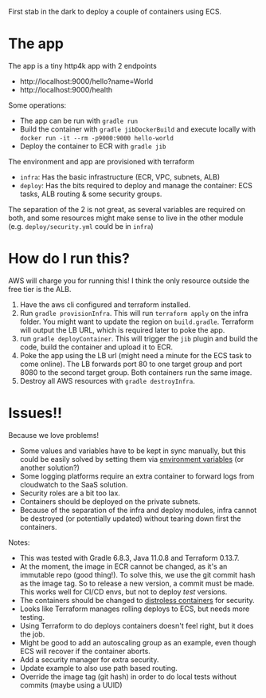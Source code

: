 First stab in the dark to deploy a couple of containers using ECS.

# The app
The app is a tiny http4k app with 2 endpoints
- http://localhost:9000/hello?name=World
- http://localhost:9000/health

Some operations:
* The app can be run with `gradle run`
* Build the container with `gradle jibDockerBuild` and execute locally with `docker run -it --rm -p9000:9000 hello-world`
* Deploy the container to ECR with `gradle jib`

The environment and app are provisioned with terraform
* `infra`: Has the basic infrastructure (ECR, VPC, subnets, ALB)
* `deploy`: Has the bits required to deploy and manage the container: ECS tasks, ALB routing & some security groups.

The separation of the 2 is not great, as several variables are required on both, and some resources might make
sense to live in the other module (e.g. `deploy/security.yml` could be in `infra`)

# How do I run this?
AWS will charge you for running this! I think the only resource outside the free tier is the ALB.

1. Have the aws cli configured and terraform installed. 
1. Run `gradle provisionInfra`. This will run `terraform apply` on the infra folder. You might want to update the 
   region on `build.gradle`. Terraform will output the LB URL, which is required later to poke the app.
1. run `gradle deployContainer`. This will trigger the `jib` plugin and build the code, build the container and upload it to ECR.
1. Poke the app using the LB url (might need a minute for the ECS task to come online). The LB forwards port 80
to one target group and port 8080 to the second target group. Both containers run the same image.
1. Destroy all AWS resources with `gradle destroyInfra`.

# Issues!!
Because we love problems!

- Some values and variables have to be kept in sync manually, but this could be easily solved by setting them
via [environment variables](https://www.terraform.io/docs/cli/config/environment-variables.html#tf_var_name) (or another solution?) 
- Some logging platforms require an extra container to forward logs from cloudwatch to the SaaS solution.
- Security roles are a bit too lax.
- Containers should be deployed on the private subnets.
- Because of the separation of the infra and deploy modules, infra cannot be destroyed (or potentially updated) without
  tearing down first the containers.

Notes:
- This was tested with Gradle 6.8.3, Java 11.0.8 and Terraform 0.13.7.
- At the moment, the image in ECR cannot be changed, as it's an immutable repo (good thing!). To solve this, we
  use the git commit hash as the image tag. So to release a new version, a commit must be made. This works well
  for CI/CD envs, but not to deploy _test_ versions.
- The containers should be changed to [distroless containers](https://github.com/GoogleContainerTools/distroless/) for security.
- Looks like Terraform manages rolling deploys to ECS, but needs more testing.
- Using Terraform to do deploys containers doesn't feel right, but it does the job.
- Might be good to add an autoscaling group as an example, even though ECS will recover if the container aborts.
- Add a security manager for extra security.
- Update example to also use path based routing.
- Override the image tag (git hash) in order to do local tests without commits (maybe using a UUID)
